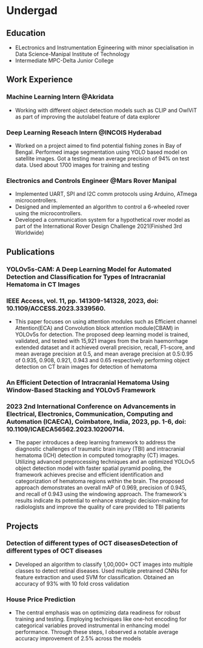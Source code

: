 # Undergad 
## Education 
  * ELectronics and Instrumentation Egineering with minor specialisation in Data Science-Manipal Institute of Technology
  * Intermediate MPC-Delta Junior College
## Work Experience
   ### Machine Learning Intern @Akridata
   * Working with different object detection models such as CLIP and OwlViT as part of improving the autolabel feature of data explorer 
   ### Deep Learning Reseach Intern @INCOIS Hyderabad
  * Worked on a project aimed to find potential fishing zones in Bay of Bengal. Performed image segmentation using YOLO based model on satellite    images. Got a testing mean average precision of 94% on test data. Used about 1700 images for training and testing
   ### Electronics and Controls Engineer @Mars Rover Manipal
   * Implemented UART, SPI and I2C comm protocols using Arduino, ATmega microcontrollers.
   * Designed and implemented an algorithm to control a 6-wheeled rover using the microcontrollers.
   * Developed a communication system for a hypothetical rover model as part of the International Rover Design Challenge 2021(Finished  3rd Worldwide)
## Publications
 ### YOLOv5s-CAM: A Deep Learning Model for Automated Detection and Classification for Types of Intracranial Hematoma in CT Images
 ### IEEE Access, vol. 11, pp. 141309-141328, 2023, doi: 10.1109/ACCESS.2023.3339560.
   * This paper focuses on using attention modules such as Efficient channel Attention(ECA) and Convolution block attention module(CBAM) in YOLOv5s for detection. The proposed deep learning model is trained, validated, and tested with 15,921 images from the brain haemorrhage extended dataset and it achieved overall precision, recall, F1-score, and mean average precision at 0.5, and mean average precision at 0.5:0.95 of 0.935, 0.908, 0.921, 0.943 and 0.65 respectively performing object detection on CT brain images for detection of hematoma
 ### An Efficient Detection of Intracranial Hematoma Using Window-Based Stacking and YOLOv5 Framework 
 ### 2023 2nd International Conference on Advancements in Electrical, Electronics, Communication, Computing and Automation (ICAECA), Coimbatore, India, 2023, pp. 1-6, doi: 10.1109/ICAECA56562.2023.10200714.
   * The paper introduces a deep learning framework to address the diagnostic challenges of traumatic brain injury (TBI) and intracranial hematoma (ICH) detection in computed tomography (CT) images. Utilizing advanced preprocessing techniques and an optimized YOLOv5 object detection model with faster spatial pyramid pooling, the framework achieves precise and efficient identification and categorization of hematoma regions within the brain. The proposed approach demonstrates an overall mAP of 0.969, precision of 0.945, and recall of 0.943 using the windowing approach. The framework's results indicate its potential to enhance strategic decision-making for radiologists and improve the quality of care provided to TBI patients
## Projects
  ### Detection of different types of OCT diseasesDetection of different types of OCT diseases
 * Developed an algorithm to classify 1,00,000+ OCT images into multiple classes to detect retinal diseases. Used multiple pretrained CNNs for feature extraction and used SVM for classification. Obtained an accuracy of 93% with 10 fold cross validation
 ### House Price Prediction
 * The central emphasis was on optimizing data readiness for robust
training and testing. Employing techniques like one-hot encoding for
categorical variables proved instrumental in enhancing model
performance. Through these steps, I observed a notable average
accuracy improvement of 2.5% across the models
